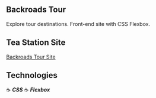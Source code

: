 ## Backroads Tour

Explore tour destinations. Front-end site with CSS Flexbox.

## Tea Station Site

<a href="https://backroads-tour-jg.netlify.app" target="_blank">Backroads Tour Site</a>

## Technologies

:coffee: **_CSS_**
:coffee: **_Flexbox_**

